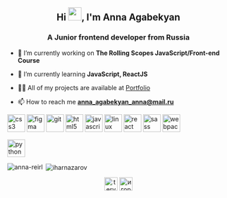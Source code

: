 
<h2 align="center">Hi <img width="30px" src="https://media.tenor.com/images/3b388fe03da271d2674faf85eb7c3fcd/tenor.gif">, I'm Anna Agabekyan</h2>
<p align="center">
<h3 align="center">A Junior frontend developer from Russia</h3>


- 🔭 I’m currently working on **The Rolling Scopes JavaScript/Front-end Course**

- 🌱 I’m currently learning **JavaScript, ReactJS**

- 👨‍💻 All of my projects are available at [Portfolio](https://github.com/anna-reirl?tab=repositories)

- 📫 How to reach me **anna_agabekyan_anna@mail.ru**

<p align="left"><img src="https://devicons.github.io/devicon/devicon.git/icons/css3/css3-original-wordmark.svg" alt="css3" width="40" height="40"/> <img src="https://www.vectorlogo.zone/logos/figma/figma-icon.svg" alt="figma" width="40" height="40"/> <img src="https://www.vectorlogo.zone/logos/git-scm/git-scm-icon.svg" alt="git" width="40" height="40"/> <img src="https://devicons.github.io/devicon/devicon.git/icons/html5/html5-original-wordmark.svg" alt="html5" width="40" height="40"/> <img src="https://devicons.github.io/devicon/devicon.git/icons/javascript/javascript-original.svg" alt="javascript" width="40" height="40"/> <img src="https://devicons.github.io/devicon/devicon.git/icons/linux/linux-original.svg" alt="linux" width="40" height="40"/> <img src="https://devicons.github.io/devicon/devicon.git/icons/react/react-original-wordmark.svg" alt="react" width="40" height="40"/> <img src="https://devicons.github.io/devicon/devicon.git/icons/sass/sass-original.svg" alt="sass" width="40" height="40"/> <img src="https://devicons.github.io/devicon/devicon.git/icons/webpack/webpack-original.svg" alt="webpack" width="40" height="40"/></p>
<img src="https://cdn3.iconfinder.com/data/icons/logos-and-brands-adobe/512/267_Python-512.png" alt="python" width="40" height="40"/></p>


<p><img align="left" src="https://github-readme-stats.vercel.app/api/top-langs/?username=anna-reirl&layout=compact&hide=html&theme=radical" alt="anna-reirl" /></p>

<p>&nbsp;<img align="center" src="https://github-readme-stats.vercel.app/api?username=anna-reirl&show_icons=true&theme=radical" alt="iharnazarov" /></p>

<p align="center">
<a href="http://instagram.com/agabekyan.anna" target="blank"><img align="center" src="https://cdn.jsdelivr.net/npm/simple-icons@3.0.1/icons/instagram.svg" alt="tery_a1" height="30" width="30" /></a>
<a href="https://vk.com/annareil" target="blank"><img align="center" src="https://cdn.jsdelivr.net/npm/simple-icons@3.0.1/icons/vk.svg" alt="игорь-назаров-99083b34" height="30" width="30" /></a>
</p>
